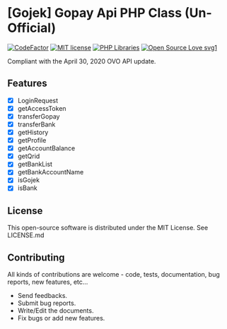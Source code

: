 # [Gojek] Gopay Api PHP Class (Un-Official)

[![CodeFactor](https://www.codefactor.io/repository/github/namdevel/gojekpay/badge)](https://www.codefactor.io/repository/github/namdevel/gojekpay)
[![MIT license](https://img.shields.io/badge/License-MIT-blue.svg)](https://lbesson.mit-license.org/)
[![PHP Libraries](https://badgen.net/badge/icon/libraries?icon=libraries&label)](https://github.com/namdevel/GojekPay)
[![Open Source Love svg1](https://badges.frapsoft.com/os/v1/open-source.svg?v=103)](https://github.com/namdevel/GojekPay)

Compliant with the April 30, 2020 OVO API update.

Features
------------
- [x] LoginRequest
- [x] getAccessToken
- [x] transferGopay
- [x] transferBank
- [x] getHistory
- [x] getProfile
- [x] getAccountBalance
- [x] getQrid
- [x] getBankList
- [x] getBankAccountName
- [x] isGojek
- [x] isBank

License
------------

This open-source software is distributed under the MIT License. See LICENSE.md

Contributing
------------

All kinds of contributions are welcome - code, tests, documentation, bug reports, new features, etc...

* Send feedbacks.
* Submit bug reports.
* Write/Edit the documents.
* Fix bugs or add new features.
